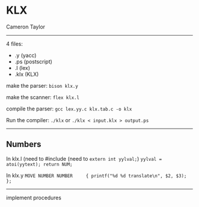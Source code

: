 # KLX

Cameron Taylor

---

4 files:
- .y (yacc)
- .ps (postscript)
- .l (lex)
- .klx (KLX)

make the parser: `bison klx.y`

make the scanner: `flex klx.l`

compile the parser: `gcc lex.yy.c klx.tab.c -o klx`

Run the compiler: `./klx` or `./klx < input.klx > output.ps`

---

## Numbers

In klx.l (need to #include <stdlib> (need to `extern int yylval;`)
`yylval = atoi(yytext); return NUM;`

In klx.y
`MOVE NUMBER NUMBER     { printf("%d %d translate\n", $2, $3); };`

---

implement procedures 
